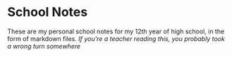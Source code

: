 # School Notes
These are my personal school notes for my 12th year of high school, in the form of markdown files.
*If you're a teacher reading this, you probably took a wrong turn somewhere*

